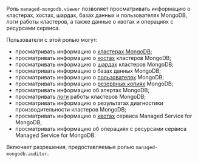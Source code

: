 Роль `managed-mongodb.viewer` позволяет просматривать информацию о кластерах, хостах, шардах, базах данных и пользователях MongoDB, логи работы кластеров, а также данные о квотах и операциях с ресурсами сервиса.

Пользователи с этой ролью могут:
* просматривать информацию о [кластерах MongoDB](../../managed-mongodb/concepts/index.md);
* просматривать информацию о [хостах](../../managed-mongodb/concepts/instance-types.md) кластеров MongoDB;
* просматривать информацию о [шардах](../../managed-mongodb/concepts/sharding.md) кластеров MongoDB;
* просматривать информацию о базах данных MongoDB;
* просматривать информацию о [пользователях](../../managed-mongodb/concepts/users-and-roles.md) MongoDB;
* просматривать информацию о [резервных копиях](../../managed-mongodb/concepts/backup.md) MongoDB;
* просматривать информацию об алертах MongoDB;
* просматривать [логи](../../managed-mongodb/operations/cluster-logs.md) работы кластеров MongoDB;
* просматривать информацию о результатах диагностики производительности кластеров MongoDB;
* просматривать информацию о [квотах](../../managed-mongodb/concepts/limits.md#mmg-quotas) сервиса Managed Service for MongoDB;
* просматривать информацию об операциях с ресурсами сервиса Managed Service for MongoDB.

Включает разрешения, предоставляемые ролью `managed-mongodb.auditor`.
